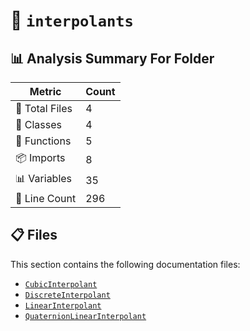 # 📁 `interpolants`

## 📊 Analysis Summary For Folder

| Metric | Count |
|--------|-------|
| 📁 Total Files | 4 |
| 🧱 Classes | 4 |
| 🔧 Functions | 5 |
| 📦 Imports | 8 |
| 📊 Variables | 35 |
| 🔢 Line Count | 296 |


## 📋 Files

This section contains the following documentation files:

- [`CubicInterpolant`](./CubicInterpolant.md)
- [`DiscreteInterpolant`](./DiscreteInterpolant.md)
- [`LinearInterpolant`](./LinearInterpolant.md)
- [`QuaternionLinearInterpolant`](./QuaternionLinearInterpolant.md)
